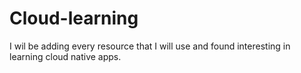 # Cloud-learning
I wil be adding every resource that I will use and found interesting in learning cloud native apps.
